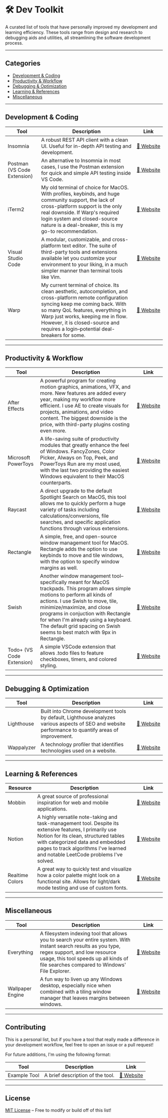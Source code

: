 # 🛠️ Dev Toolkit 
A curated list of tools that have personally improved my development and learning efficiency. These tools range from design and research to debugging aids and utilities, all streamlining the software development process.

---

## Categories  

- [Development & Coding](#development--coding)  
- [Productivity & Workflow](#productivity--workflow)  
- [Debugging & Optimization](#debugging--optimization)  
- [Learning & References](#learning--references)  
- [Miscellaneous](#miscellaneous)  

---

## Development & Coding  

| Tool | Description | Link |  
|------|------------|------|  
| Insomnia | A robust REST API client with a clean UI. Useful for in-depth API testing and development. | [🔗&nbsp;Website](https://example.com) |  
| Postman (VS Code Extension) | An alternative to Insomnia in most cases, I use the Postman extension for quick and simple API testing inside VS Code. | [🔗&nbsp;Website](https://marketplace.visualstudio.com/items?itemName=Postman.postman-for-vscode) |
| iTerm2 | My old terminal of choice for MacOS. With profiles, keybinds, and huge community support, the lack of cross-platform support is the only real downside. If Warp's required login system and closed-source nature is a deal-breaker, this is my go-to recommendation. | [🔗&nbsp;Website](https://iterm2.com/) |
| Visual Studio Code | A modular, customizable, and cross-platform text editor. The suite of third-party tools and extensions available let you customize your environment to your liking, in a much simpler manner than terminal tools like Vim. | [🔗&nbsp;Website](https://code.visualstudio.com/) |
| Warp | My current terminal of choice. Its clean aesthetic, autocompletion, and cross-platform remote configuration syncing keep me coming back. With so many QoL features, everything in Warp just works, keeping me in flow. However, it is closed-source and requires a login–potential deal-breakers for some. | [🔗&nbsp;Website](https://www.warp.dev/) |

---

## Productivity & Workflow  

| Tool | Description | Link |  
|------|------------|------|
| After Effects | A powerful program for creating motion graphics, animations, VFX, and more. New features are added every year, making my workflow more efficient. I use AE to create visuals for projects, animations, and video content. The biggest downside is the price, with third-party plugins costing even more. | [🔗&nbsp;Website](https://www.adobe.com/products/aftereffects.html#) |
| Microsoft PowerToys | A life-saving suite of productivity modules that greatly enhance the feel of Windows. FancyZones, Color Picker, Always on Top, Peek, and PowerToys Run are my most used, with the last two providing the easiest Windows equivalent to their MacOS counterparts. | [🔗&nbsp;Website](https://learn.microsoft.com/en-us/windows/powertoys/) |
| Raycast | A direct upgrade to the default Spotlight Search on MacOS, this tool allows me to quickly perform a huge variety of tasks including calculations/conversions, file searches, and specific application functions through various extensions. | [🔗&nbsp;Website](https://www.raycast.com/) |
| Rectangle | A simple, free, and open-source window management tool for MacOS. Rectangle adds the option to use keybinds to move and tile windows, with the option to specify window margins as well. | [🔗&nbsp;Website](https://rectangleapp.com/) |
| Swish | Another window management tool–specifically meant for MacOS trackpads. This program allows simple motions to perform all kinds of actions. I use Swish to move, tile, minimize/maximize, and close programs in conjuction with Rectangle for when I'm already using a keyboard. The default grid spacing on Swish seems to best match with 9px in Rectangle. | [🔗&nbsp;Website](https://rectangleapp.com/) |
| Todo+ (VS Code Extension) | A simple VSCode extension that allows .todo files to feature checkboxes, timers, and colored styling. | [🔗&nbsp;Website](https://marketplace.visualstudio.com/items?itemName=fabiospampinato.vscode-todo-plus) |  

---

## Debugging & Optimization  

| Tool | Description | Link |  
|------|------------|------|  
| Lighthouse | Built into Chrome development tools by default, Lighthouse analyzes various aspects of SEO and website performance to quantify areas of improvement. | [🔗&nbsp;Website](https://chromewebstore.google.com/detail/Lighthouse/blipmdconlkpinefehnmjammfjpmpbjk) |
| Wappalyzer | A technology profiler that identifies technologies used on a website. | [🔗&nbsp;Website](https://www.wappalyzer.com/) |  

---

## Learning & References  

| Resource | Description | Link |  
|----------|------------|------|  
| Mobbin | A great source of professional inspiration for web and mobile applications. | [🔗&nbsp;Website](https://mobbin.com/browse/web/apps) |  
| Notion | A highly versatile note-taking and task-management tool. Despite its extensive features, I primarily use Notion for its clean, structured tables with categorized data and embedded pages to track algorithms I've learned and notable LeetCode problems I've solved. | [🔗&nbsp;Website](https://www.notion.com/product) |
| Realtime Colors | A great way to quickly test and visualize how a color palette might look on a functional site. Allows for light/dark mode testing and use of custom fonts. | [🔗&nbsp;Website](https://www.realtimecolors.com/) | 

---

## Miscellaneous  

| Tool | Description | Link |  
|------|------------|------|  
| Everything | A filesystem indexing tool that allows you to search your entire system. With instant search results as you type, regex support, and low resource usage, this tool speeds up all kinds of file searches compared to Windows' File Explorer. | [🔗&nbsp;Website](https://www.voidtools.com/) |
| Wallpaper Engine | A fun way to liven up any Windows desktop, especially nice when combined with a tiling window manager that leaves margins between windows. | [🔗&nbsp;Website](https://www.wallpaperengine.io/en) |  

---

## Contributing  

This is a personal list, but if you have a tool that really made a difference in your development workflow, feel free to open an issue or a pull request!  

For future additions, I'm using the following format:

| Tool | Description | Link |  
|------|------------|------|  
| Example Tool | A brief description of the tool. | [🔗&nbsp;Website](https://example.com) |  

---

## License  

[MIT License](LICENSE) – Free to modify or build off of this list!
